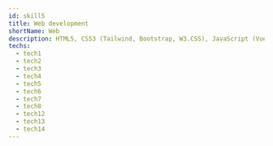 ```yaml
---
id: skill5
title: Web development
shortName: Web
description: HTML5, CSS3 (Tailwind, Bootstrap, W3.CSS), JavaScript (Vue.js,gridsome, React, Gatsby, nodeJs, jQuery), PHP (Symfony)
techs:
  - tech1
  - tech2
  - tech3
  - tech4
  - tech5
  - tech6
  - tech7
  - tech8
  - tech12
  - tech13
  - tech14
---
```

